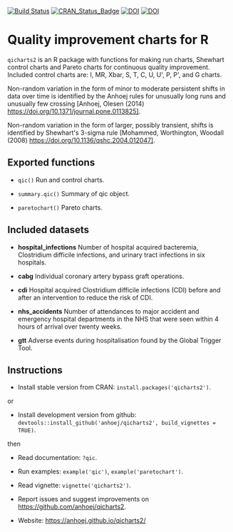 [![Build Status](https://travis-ci.org/anhoej/qicharts2.svg?branch=master)](https://travis-ci.org/anhoej/qicharts2)
[![CRAN_Status_Badge](https://www.r-pkg.org/badges/version/qicharts2)](https://cran.r-project.org/package=qicharts2)
[![DOI](https://zenodo.org/badge/96605963.svg)](https://zenodo.org/badge/latestdoi/96605963)
[![DOI](http://joss.theoj.org/papers/10.21105/joss.00699/status.svg)](https://doi.org/10.21105/joss.00699)


# Quality improvement charts for R

`qicharts2` is an R package with functions for making run charts, Shewhart control charts and Pareto charts for continuous quality improvement. Included control charts are: I, MR, Xbar, S, T, C, U, U', P, P', and G charts. 

Non-random variation in the form of minor to moderate persistent shifts in data over time is identified by the Anhoej rules for unusually long runs and unusually few crossing [Anhoej, Olesen (2014) https://doi.org/10.1371/journal.pone.0113825].

Non-random variation in the form of larger, possibly transient, shifts is identified by Shewhart's 3-sigma rule [Mohammed, Worthington, Woodall (2008) https://doi.org/10.1136/qshc.2004.012047].

## Exported functions

* `qic()` Run and control charts.

* `summary.qic()` Summary of qic object.

* `paretochart()` Pareto charts.

## Included datasets

* **hospital_infections** Number of hospital acquired bacteremia, Clostridium difficile infections, and urinary tract infections in six hospitals.

* **cabg** Individual coronary artery bypass graft operations.

* **cdi** Hospital acquired Clostridium difficile infections (CDI) before and after an intervention to reduce the risk of CDI.

* **nhs_accidents** Number of attendances to major accident and emergency hospital departments in the NHS that were seen within 4 hours of arrival over twenty weeks.

* **gtt** Adverse events during hospitalisation found by the Global Trigger Tool.

## Instructions

* Install stable version from CRAN: `install.packages('qicharts2')`.
  
or

* Install development version from github: `devtools::install_github('anhoej/qicharts2', build_vignettes = TRUE)`.

then

* Read documentation: `?qic`.

* Run examples: `example('qic')`, `example('paretochart')`.

* Read vignette: `vignette('qicharts2')`.

* Report issues and suggest improvements on https://github.com/anhoej/qicharts2.

* Website: https://anhoej.github.io/qicharts2/

